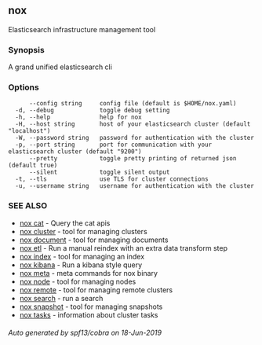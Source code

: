 ## nox

Elasticsearch infrastructure management tool

### Synopsis

A grand unified elasticsearch cli

### Options

```
      --config string     config file (default is $HOME/nox.yaml)
  -d, --debug             toggle debug setting
  -h, --help              help for nox
  -H, --host string       host of your elasticsearch cluster (default "localhost")
  -W, --password string   password for authentication with the cluster
  -p, --port string       port for communication with your elasticsearch cluster (default "9200")
      --pretty            toggle pretty printing of returned json (default true)
      --silent            toggle silent output
  -t, --tls               use TLS for cluster connections
  -u, --username string   username for authentication with the cluster
```

### SEE ALSO

* [nox cat](nox_cat.md)	 - Query the cat apis
* [nox cluster](nox_cluster.md)	 - tool for managing clusters
* [nox document](nox_document.md)	 - tool for managing documents
* [nox etl](nox_etl.md)	 - Run a manual reindex with an extra data transform step
* [nox index](nox_index.md)	 - tool for managing an index
* [nox kibana](nox_kibana.md)	 - Run a kibana style query
* [nox meta](nox_meta.md)	 - meta commands for nox binary
* [nox node](nox_node.md)	 - tool for managing nodes
* [nox remote](nox_remote.md)	 - tool for managing remote clusters
* [nox search](nox_search.md)	 - run a search
* [nox snapshot](nox_snapshot.md)	 - tool for managing snapshots
* [nox tasks](nox_tasks.md)	 - information about cluster tasks

###### Auto generated by spf13/cobra on 18-Jun-2019

